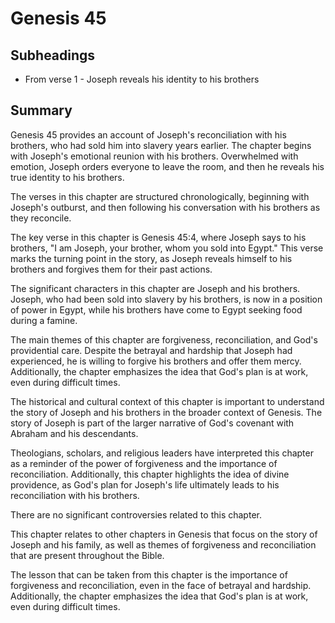 # Genesis 45

## Subheadings

* From verse 1 - Joseph reveals his identity to his brothers

## Summary

Genesis 45 provides an account of Joseph's reconciliation with his brothers, who had sold him into slavery years earlier. The chapter begins with Joseph's emotional reunion with his brothers. Overwhelmed with emotion, Joseph orders everyone to leave the room, and then he reveals his true identity to his brothers. 

The verses in this chapter are structured chronologically, beginning with Joseph's outburst, and then following his conversation with his brothers as they reconcile. 

The key verse in this chapter is Genesis 45:4, where Joseph says to his brothers, "I am Joseph, your brother, whom you sold into Egypt." This verse marks the turning point in the story, as Joseph reveals himself to his brothers and forgives them for their past actions. 

The significant characters in this chapter are Joseph and his brothers. Joseph, who had been sold into slavery by his brothers, is now in a position of power in Egypt, while his brothers have come to Egypt seeking food during a famine. 

The main themes of this chapter are forgiveness, reconciliation, and God's providential care. Despite the betrayal and hardship that Joseph had experienced, he is willing to forgive his brothers and offer them mercy. Additionally, the chapter emphasizes the idea that God's plan is at work, even during difficult times. 

The historical and cultural context of this chapter is important to understand the story of Joseph and his brothers in the broader context of Genesis. The story of Joseph is part of the larger narrative of God's covenant with Abraham and his descendants. 

Theologians, scholars, and religious leaders have interpreted this chapter as a reminder of the power of forgiveness and the importance of reconciliation. Additionally, this chapter highlights the idea of divine providence, as God's plan for Joseph's life ultimately leads to his reconciliation with his brothers. 

There are no significant controversies related to this chapter. 

This chapter relates to other chapters in Genesis that focus on the story of Joseph and his family, as well as themes of forgiveness and reconciliation that are present throughout the Bible. 

The lesson that can be taken from this chapter is the importance of forgiveness and reconciliation, even in the face of betrayal and hardship. Additionally, the chapter emphasizes the idea that God's plan is at work, even during difficult times.